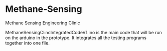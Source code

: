 # Methane-Sensing
Methane Sensing Engineering Clinic

MethaneSensingClincIntegratedCodeV1.ino is the main code that will be run on the arduino in the prototype. It integrates all the testing programs together into one file.
